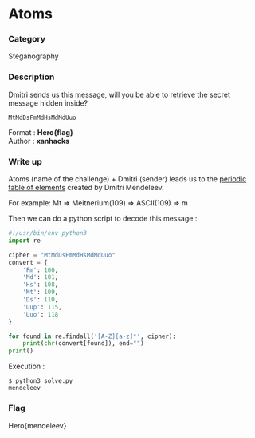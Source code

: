 # Atoms

### Category

Steganography

### Description

Dmitri sends us this message, will you be able to retrieve the secret message hidden inside?

```
MtMdDsFmMdHsMdMdUuo
```

Format : **Hero{flag}**<br>
Author : **xanhacks**

### Write up

Atoms (name of the challenge) + Dmitri (sender) leads us to the [periodic table of elements](https://en.wikipedia.org/wiki/Periodic_table) created by Dmitri Mendeleev.

For example:
Mt => Meitnerium(109) => ASCII(109) => m

Then we can do a python script to decode this message :

```python
#!/usr/bin/env python3
import re

cipher = "MtMdDsFmMdHsMdMdUuo"
convert = {
    'Fm': 100,
    'Md': 101,
    'Hs': 108,
    'Mt': 109,
    'Ds': 110,
    'Uup': 115,
    'Uuo': 118
}

for found in re.findall('[A-Z][a-z]*', cipher):
    print(chr(convert[found]), end="")
print()
```

Execution :

```shell
$ python3 solve.py 
mendeleev
```

### Flag

Hero{mendeleev}